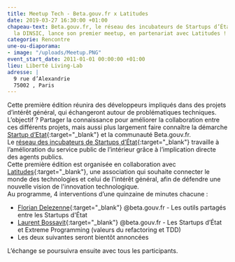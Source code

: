 ```yaml
---
title: Meetup Tech - Beta.gouv.fr x Latitudes
date: 2019-03-27 16:30:00 +01:00
chapeau-text: Beta.gouv.fr, le réseau des incubateurs de Startups d’État piloté par
  la DINSIC, lance son premier meetup, en partenariat avec Latitudes !
categorie: Rencontre
une-ou-diaporama:
- image: "/uploads/Meetup.PNG"
event_start_date: 2011-01-01 00:00:00 +01:00
lieu: Liberté Living-Lab
adresse: |
  9 rue d’Alexandrie
  75002 , Paris
---
```


Cette première édition réunira des développeurs impliqués dans des projets d’intérêt général, qui échangeront autour de problématiques techniques. 
L’objectif ? Partager la connaissance pour améliorer la collaboration entre ces différents projets, mais aussi plus largement faire connaître la démarche [Startup d’Etat](https://beta.gouv.fr/startups/){:target="_blank"} et la communauté Beta.gouv.fr. 
<br>
Le [réseau des incubateurs de Startups d’État](https://beta.gouv.fr/incubateurs/){:target="_blank"} travaille à l’amélioration du service public de l’intérieur grâce à l’implication directe des agents publics. 
<br>
Cette première édition est organisée en collaboration avec [Latitudes](http://www.latitudes.cc/){:target="_blank"}, une association qui souhaite connecter le monde des technologies et celui de l'intérêt général, afin de défendre une nouvelle vision de l'innovation technologique.
<br>
Au programme, 4 interventions d’une quinzaine de minutes chacune : 
* [Florian Delezenne](https://twitter.com/FDelezenne){:target="_blank"} @beta.gouv.fr - Les outils partagés entre les Startups d'État
* [Laurent Bossavit](https://twitter.com/Morendil){:target="_blank"} @beta.gouv.fr - Les Startups d’État et Extreme Programming (valeurs du refactoring et TDD)
* Les deux suivantes seront bientôt annoncées

L’échange se poursuivra ensuite avec tous les participants. 




